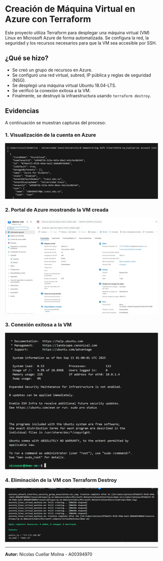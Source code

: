 # Creación de Máquina Virtual en Azure con Terraform

Este proyecto utiliza Terraform para desplegar una máquina virtual (VM) Linux en Microsoft Azure de forma automatizada. Se configura la red, la seguridad y los recursos necesarios para que la VM sea accesible por SSH.

## ¿Qué se hizo?
- Se creó un grupo de recursos en Azure.
- Se configuró una red virtual, subred, IP pública y reglas de seguridad (NSG).
- Se desplegó una máquina virtual Ubuntu 18.04-LTS.
- Se verificó la conexión exitosa a la VM.
- Finalmente, se destruyó la infraestructura usando `terraform destroy`.

## Evidencias
A continuación se muestran capturas del proceso:

### 1. Visualización de la cuenta en Azure
![Visualización de la cuenta en Azure](images/account_list.jpg)

### 2. Portal de Azure mostrando la VM creada
![Portal de Azure mostrando la VM creada](images/portal_azure.jpg)

### 3. Conexión exitosa a la VM
![Conexión exitosa a la VM](images/success_conection.jpg)

### 4. Eliminación de la VM con Terraform Destroy
![Eliminación de la VM con Terraform Destroy](images/destroy_vm.jpg)

---

**Autor:** Nicolas Cuellar Molina - A00394970

